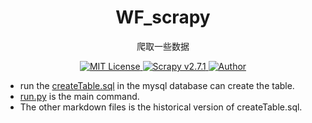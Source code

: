 <p align="center">
<h1 align="center">WF_scrapy </h1>
<p align="center">爬取一些数据</p>
<p align="center">
    <a href="https://github.com/CoderGay/">
        <img src="https://img.shields.io/badge/license-MIT-green" alt="MIT License" />
    </a>
    <a href="https://scrapy.org/">
        <img src="https://img.shields.io/badge/frame- scrapy + selenium-success/" alt="Scrapy v2.7.1">
    </a>
    <a href="https://github.com/CoderGay">
        <img src="https://img.shields.io/badge/author-CoderGay-blueviolet" alt="Author">
    </a>
</p>

- run the [createTable.sql](./createTable.sql) in the mysql database can create the table.
- [run.py](./WF_scrapy/run.py) is the main command.
- The other markdown files is the historical version of createTable.sql.

